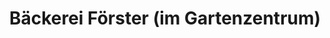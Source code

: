 ---
title: "Bäckerei Förster (im Gartenzentrum)"
url: /nobitz/baeckerei-foerster-im-gartenzentrum/
shop: Bäckerei
---